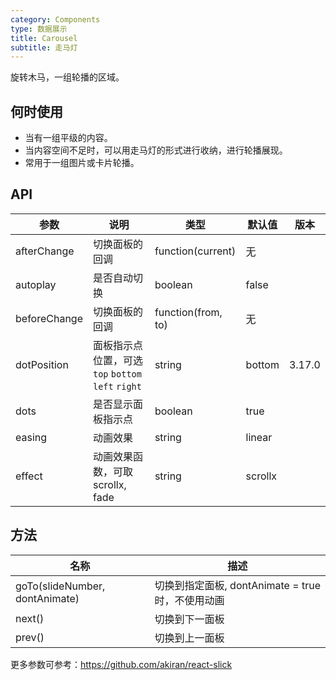 ```yaml
---
category: Components
type: 数据展示
title: Carousel
subtitle: 走马灯
---
```


旋转木马，一组轮播的区域。

## 何时使用

- 当有一组平级的内容。
- 当内容空间不足时，可以用走马灯的形式进行收纳，进行轮播展现。
- 常用于一组图片或卡片轮播。

## API

| 参数 | 说明 | 类型 | 默认值 | 版本 |
| --- | --- | --- | --- | --- |
| afterChange | 切换面板的回调 | function(current) | 无 |  |
| autoplay | 是否自动切换 | boolean | false |  |
| beforeChange | 切换面板的回调 | function(from, to) | 无 |  |
| dotPosition | 面板指示点位置，可选 `top` `bottom` `left` `right` | string | bottom | 3.17.0 |
| dots | 是否显示面板指示点 | boolean | true |  |
| easing | 动画效果 | string | linear |  |
| effect | 动画效果函数，可取 scrollx, fade | string | scrollx |  |

## 方法

| 名称                           | 描述                                              |
| ------------------------------ | ------------------------------------------------- |
| goTo(slideNumber, dontAnimate) | 切换到指定面板, dontAnimate = true 时，不使用动画 |
| next()                         | 切换到下一面板                                    |
| prev()                         | 切换到上一面板                                    |

更多参数可参考：<https://github.com/akiran/react-slick>
